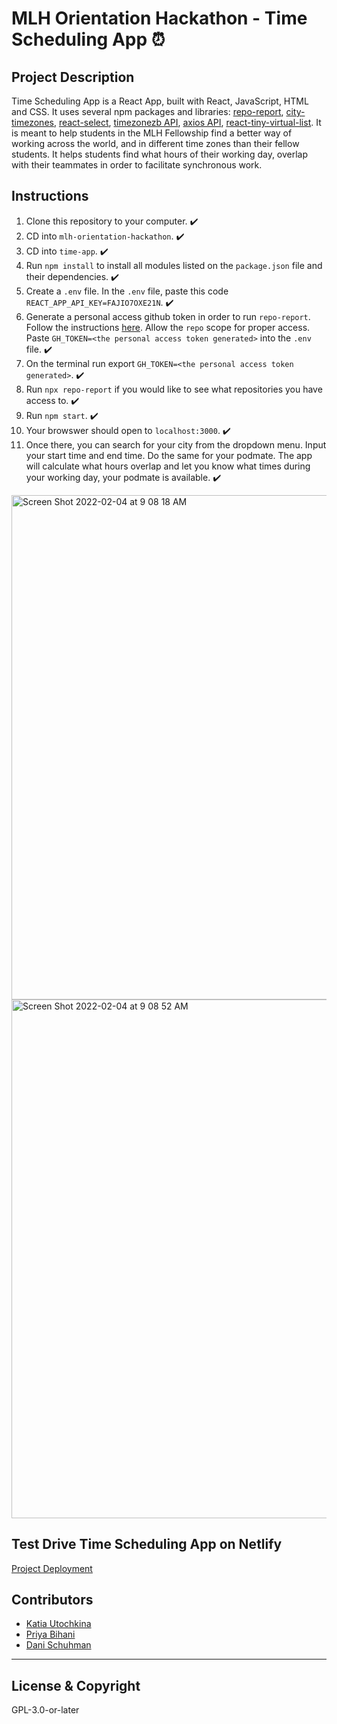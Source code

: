 # MLH Orientation Hackathon - Time Scheduling App ⏰

## Project Description

Time Scheduling App is a React App, built with React, JavaScript, HTML and CSS. It uses several npm packages and libraries: [repo-report](https://github.com/ljharb/repo-report), [city-timezones](https://www.npmjs.com/package/city-timezones), [react-select](https://react-select.com/home), [timezonezb API](https://timezonedb.com/api), [axios API](https://axios-http.com/docs/intro), [react-tiny-virtual-list](https://www.npmjs.com/package/react-tiny-virtual-list). It is meant to help students in the MLH Fellowship find a better way of working across the world, and in different time zones than their fellow students. It helps students find what hours of their working day, overlap with their teammates in order to facilitate synchronous work.

## Instructions

1. Clone this repository to your computer. ✔️
2. CD into `mlh-orientation-hackathon`. ✔️
3. CD into `time-app`. ✔️
4. Run `npm install` to install all modules listed on the `package.json` file and their dependencies. ✔️
5. Create a `.env` file. In the `.env` file, paste this code `REACT_APP_API_KEY=FAJIO7OXE21N`. ✔️
6. Generate a personal access github token in order to run `repo-report`. Follow the instructions [here](https://docs.github.com/en/authentication/keeping-your-account-and-data-secure/creating-a-personal-access-token#creating-a-token). Allow the `repo` scope for proper access. Paste `GH_TOKEN=<the personal access token generated>` into the `.env` file. ✔️
7. On the terminal run export `GH_TOKEN=<the personal access token generated>`. ✔️
8. Run `npx repo-report` if you would like to see what repositories you have access to. ✔️
9. Run `npm start`. ✔️
10. Your browswer should open to `localhost:3000`. ✔️
11. Once there, you can search for your city from the dropdown menu. Input your start time and end time. Do the same for your podmate. The app will calculate what hours overlap and let you know what times during your working day, your podmate is available. ✔️

<img width="807" alt="Screen Shot 2022-02-04 at 9 08 18 AM" src="https://user-images.githubusercontent.com/26771302/152543425-c9bcbddd-b76f-4e58-ae72-25c54ea2eb16.png">

<img width="830" alt="Screen Shot 2022-02-04 at 9 08 52 AM" src="https://user-images.githubusercontent.com/26771302/152543449-34b805a0-7243-4369-8710-3563cdb75d99.png">

## Test Drive Time Scheduling App on Netlify
[Project Deployment](https://flamboyant-borg-7d61af.netlify.app/)

## Contributors

- [Katia Utochkina](https://github.com/katia-utochkina)
- [Priya Bihani](https://github.com/PriyaBihani)
- [Dani Schuhman](https://github.com/dani8439)

---

## License & Copyright

GPL-3.0-or-later
